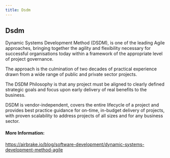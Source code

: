 ```yaml
---
title: Dsdm
---
```

## Dsdm

Dynamic Systems Development Method (DSDM), is one of the leading Agile approaches, bringing together the agility and flexibility necessary for successful organisations today within a framework of the appropriate level of project governance.

The approach is the culmination of two decades of practical experience drawn from a wide range of public and private sector projects.

The DSDM Philosophy is that any project must be aligned to clearly defined strategic goals and focus upon early delivery of real benefits to the business.

DSDM is vendor-independent, covers the entire lifecycle of a project and provides best practice guidance for on-time, in-budget delivery of projects, with proven scalability to address projects of all sizes and for any business sector.
#### More Information:
<!-- Please add any articles you think might be helpful to read before writing the article -->

https://airbrake.io/blog/software-development/dynamic-systems-development-method-agile
